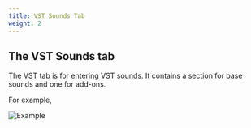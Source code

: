 ```yaml
---
title: VST Sounds Tab
weight: 2
---
```


## The VST Sounds tab

The VST tab is for entering VST sounds.
It contains a section for base sounds and one for add-ons. 

For example,

![Example](/vst-tab.png)
